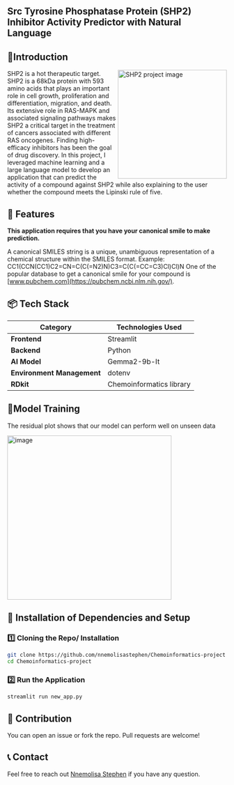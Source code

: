 ## Src Tyrosine Phosphatase Protein (SHP2) Inhibitor Activity Predictor with Natural Language
## 📍Introduction
<p align="left">
  <img src="https://github.com/user-attachments/assets/b973cbc4-c710-4289-82c3-e7be462ab038" alt="SHP2 project image" width="250" align="right">
  SHP2 is a hot therapeutic target. SHP2 is a 68kDa protein with 593 amino acids that plays an important role in cell growth, 
  proliferation and differentiation, migration, and death. Its extensive role in RAS-MAPK and associated signaling pathways makes 
  SHP2 a critical target in the treatment of cancers associated with different RAS oncogenes. Finding high-efficacy inhibitors has been the goal of drug discovery.
  In this project, I leveraged machine learning and a large language model to develop an application that can predict the activity of a compound against 
  SHP2 while also explaining to the user whether the compound meets the Lipinski rule of five.
</p>

## 📌 Features
**This application requires that you have your canonical smile to make prediction.**

A canonical SMILES string is a unique, unambiguous representation of a chemical structure within the SMILES format. 
Example: CC1(CCN(CC1)C2=CN=C(C(=N2)N)C3=C(C(=CC=C3)Cl)Cl)N
One of the popular database to get a canonical smile for your compound is [www.pubchem.com](https://pubchem.ncbi.nlm.nih.gov/). 

## 📦 Tech Stack
| Category        |     Technologies Used |
|------------------|-----------------|
| **Frontend**     | Streamlit  |
| **Backend**      | Python  |
| **AI Model**     | Gemma2-9b-It |
| **Environment Management** | dotenv |
| **RDkit** | Chemoinformatics library |

## 🧠Model Training
The residual plot shows that our model can perform well on unseen data

<img width="377" alt="image" src="https://github.com/user-attachments/assets/b8412922-52d2-4a28-b1c4-282c0c593a05" />


## 🚀 Installation of Dependencies and Setup

### 1️⃣ Cloning the Repo/ Installation
```sh
git clone https://github.com/nnemolisastephen/Chemoinformatics-project
cd Chemoinformatics-project
```
### 2️⃣ Run the Application
```sh
streamlit run new_app.py
```
## 🤝 Contribution
You can open an issue or fork the repo. Pull requests are welcome!

## 📞 Contact
Feel free to reach out [Nnemolisa Stephen](https://github.com/nnemolisastephen) if you have any question.
